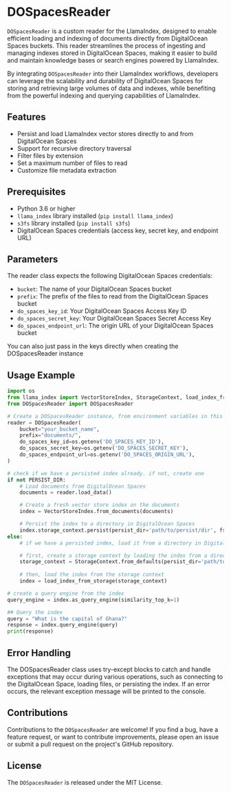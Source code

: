 # DOSpacesReader

`DOSpacesReader` is a custom reader for the LlamaIndex, designed to enable efficient loading and indexing of documents directly from DigitalOcean Spaces buckets. This reader streamlines the process of ingesting and managing indexes stored in DigitalOcean Spaces, making it easier to build and maintain knowledge bases or search engines powered by LlamaIndex.

By integrating `DOSpacesReader` into their LlamaIndex workflows, developers can leverage the scalability and durability of DigitalOcean Spaces for storing and retrieving large volumes of data and indexes, while benefiting from the powerful indexing and querying capabilities of LlamaIndex.

## Features
- Persist and load LlamaIndex vector stores directly to and from DigitalOcean Spaces
- Support for recursive directory traversal
- Filter files by extension
- Set a maximum number of files to read
- Customize file metadata extraction

## Prerequisites
- Python 3.6 or higher
- `llama_index` library installed (`pip install llama_index`)
- `s3fs` library installed (`pip install s3fs`)
- DigitalOcean Spaces credentials (access key, secret key, and endpoint URL)

## Parameters

The reader class expects the following DigitalOcean Spaces credentials:

- `bucket`: The name of your DigitalOcean Spaces bucket
- `prefix`: The prefix of the files to read from the DigitalOcean Spaces bucket
- `do_spaces_key_id`: Your DigitalOcean Spaces Access Key ID
- `do_spaces_secret_key`: Your DigitalOcean Spaces Secret Access Key
- `do_spaces_endpoint_url`: The origin URL of your DigitalOcean Spaces bucket

You can also just pass in the keys directly when creating the DOSpacesReader instance

## Usage Example
```python
import os
from llama_index import VectorStoreIndex, StorageContext, load_index_from_storage
from DOSpacesReader import DOSpacesReader

# Create a DOSpacesReader instance, from environment variables in this case
reader = DOSpacesReader(
    bucket="your_bucket_name",
    prefix="documents/",
    do_spaces_key_id=os.getenv('DO_SPACES_KEY_ID'),
    do_spaces_secret_key=os.getenv('DO_SPACES_SECRET_KEY'),
    do_spaces_endpoint_url=os.getenv('DO_SPACES_ORIGIN_URL'),
)

# check if we have a persisted index already. if not, create one
if not PERSIST_DIR:
    # Load documents from DigitalOcean Spaces
    documents = reader.load_data()

    # Create a fresh vector store index on the documents
    index = VectorStoreIndex.from_documents(documents)

    # Persist the index to a directory in DigitalOcean Spaces
    index.storage_context.persist(persist_dir='path/to/persist/dir', fs=reader)
else: 
    # if we have a persisted index, load it from a directory in DigitalOcean Spaces

    # first, create a storage context by loading the index from a directory in DigitalOcean Spaces
    storage_context = StorageContext.from_defaults(persist_dir='path/to/persist/dir', fs=reader)
    
    # then, load the index from the storage context
    index = load_index_from_storage(storage_context)

# create a query engine from the index
query_engine = index.as_query_engine(similarity_top_k=1)

## Query the index
query = "What is the capital of Ghana?"
response = index.query_engine(query)
print(response)
```

## Error Handling
The DOSpacesReader class uses try-except blocks to catch and handle exceptions that may occur during various operations, such as connecting to the DigitalOcean Space, loading files, or persisting the index. If an error occurs, the relevant exception message will be printed to the console.

## Contributions
Contributions to the `DOSpacesReader` are welcome! If you find a bug, have a feature request, or want to contribute improvements, please open an issue or submit a pull request on the project's GitHub repository.

## License
The `DOSpacesReader` is released under the MIT License.